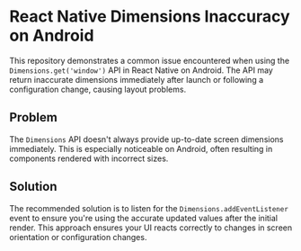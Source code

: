 # React Native Dimensions Inaccuracy on Android

This repository demonstrates a common issue encountered when using the `Dimensions.get('window')` API in React Native on Android. The API may return inaccurate dimensions immediately after launch or following a configuration change, causing layout problems.

## Problem

The `Dimensions` API doesn't always provide up-to-date screen dimensions immediately. This is especially noticeable on Android, often resulting in components rendered with incorrect sizes.

## Solution

The recommended solution is to listen for the `Dimensions.addEventListener` event to ensure you're using the accurate updated values after the initial render. This approach ensures your UI reacts correctly to changes in screen orientation or configuration changes.